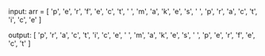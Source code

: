 input:  arr = [ 'p', 'e', 'r', 'f', 'e', 'c', 't', '  ',
                'm', 'a', 'k', 'e', 's', '  ',
                'p', 'r', 'a', 'c', 't', 'i', 'c', 'e' ]

output: [ 'p', 'r', 'a', 'c', 't', 'i', 'c', 'e', '  ',
          'm', 'a', 'k', 'e', 's', '  ',
          'p', 'e', 'r', 'f', 'e', 'c', 't' ]
